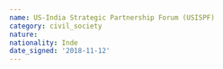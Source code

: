 ```yaml
---
name: US-India Strategic Partnership Forum (USISPF)
category: civil_society
nature: 
nationality: Inde
date_signed: '2018-11-12'
---
```

    